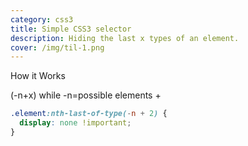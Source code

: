 ```yaml
---
category: css3
title: Simple CSS3 selector
description: Hiding the last x types of an element.
cover: /img/til-1.png
---
```

How it Works

(-n+x) while -n=possible elements + <how many should be hidden> (keep in mind - this is not dynamic and should only be used on elements with a finite number of children.

```css
.element:nth-last-of-type(-n + 2) {
  display: none !important;
}
```